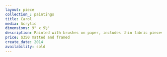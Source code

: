 ```yaml
---
layout: piece
collection_: paintings
title: Carol
media: Acrylic
dimensions: 9" x 9½"
description: Painted with brushes on paper, includes thin fabric pieces collaged.
price: $350 matted and framed
create_date: 2014
availability: sold
---
```

